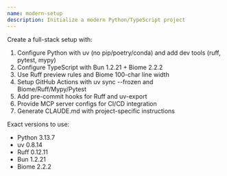 ```yaml
---
name: modern-setup
description: Initialize a modern Python/TypeScript project
---
```


Create a full-stack setup with:
1. Configure Python with uv (no pip/poetry/conda) and add dev tools (ruff, pytest, mypy)
2. Configure TypeScript with Bun 1.2.21 + Biome 2.2.2
3. Use Ruff preview rules and Biome 100-char line width
4. Setup GitHub Actions with uv sync --frozen and Biome/Ruff/Mypy/Pytest
5. Add pre-commit hooks for Ruff and uv-export
6. Provide MCP server configs for CI/CD integration
7. Generate CLAUDE.md with project-specific instructions

Exact versions to use:
- Python 3.13.7
- uv 0.8.14
- Ruff 0.12.11
- Bun 1.2.21
- Biome 2.2.2
